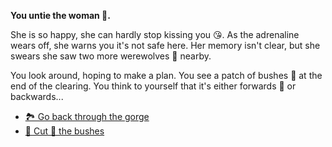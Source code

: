 **You untie the woman 👩.**

She is so happy, she can hardly stop kissing you 😘. As the adrenaline wears off, she warns you it's not safe here. Her memory isn't clear, but she swears she saw two more werewolves 🐺 nearby.

You look around, hoping to make a plan. You see a patch of bushes 🌳 at the end of the clearing. You think to yourself that it's either forwards 🔪 or backwards...

- [🏞️ Go back through the gorge](10-1A.md)
- [🌳 Cut 🔪 the bushes](10-1B.md)